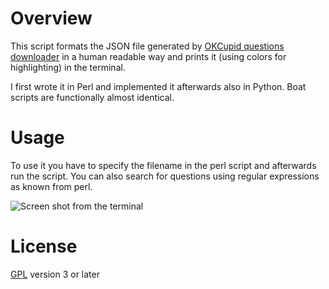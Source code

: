 # Overview
This script formats the JSON file generated by [OKCupid questions downloader](http://userscripts.org/scripts/show/62703) in a human readable way and prints it (using colors for highlighting) in the terminal.

I first wrote it in Perl and implemented it afterwards also in Python. Boat scripts are functionally almost identical.

# Usage
To use it you have to specify the filename in the perl script and afterwards run the script.
You can also search for questions using regular expressions as known from perl.

![Screen shot from the terminal](https://raw.github.com/4Christopher/OKCupid-questions-formater/master/screenshot.png)

# License
[GPL](http://www.gnu.org/licenses/gpl.html) version 3 or later
